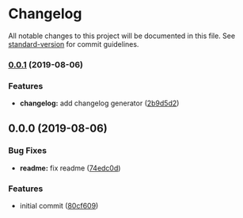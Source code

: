 # Changelog

All notable changes to this project will be documented in this file. See [standard-version](https://github.com/conventional-changelog/standard-version) for commit guidelines.

### [0.0.1](https://github.com/other/git-utils/compare/v0.0.0...v0.0.1) (2019-08-06)


### Features

* **changelog:** add changelog generator ([2b9d5d2](https://github.com/other/git-utils/commit/2b9d5d2))

## 0.0.0 (2019-08-06)


### Bug Fixes

* **readme:** fix readme ([74edc0d](https://github.com/other/git-utils/commit/74edc0d))


### Features

* initial commit ([80cf609](https://github.com/other/git-utils/commit/80cf609))
